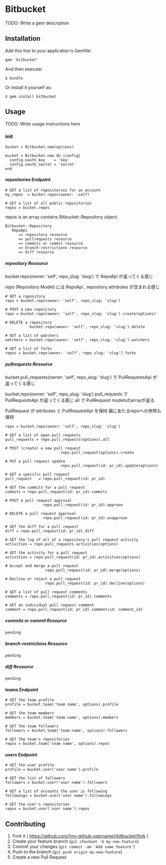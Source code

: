 # Bitbucket

TODO: Write a gem description

## Installation

Add this line to your application's Gemfile:

    gem 'bitbucket'

And then execute:

    $ bundle

Or install it yourself as:

    $ gem install bitbucket

## Usage

TODO: Write usage instructions here

### init

```
bucket = Bitbucket.new(options)
```

```
bucket = Bitbucket.new do |config|
  config.oauth_key    = 'key'
  config.oauth_secret = 'secret'
end
```

#### repositories Endpoint

```
# GET a list of repositories for an account
my_repos  = bucket.repos(owner: :self)

# GET a list of all public repositories
repos = bucket.repos
```

repos is an array contains Bitbucket::Repository object.

```
Bitbucket::Repository
   RepoApi
      => repository resource
      => pullrequests resource
      => commits or commit resource
      => branch-restrictions resource
      => diff resource
```

##### repository Resource

bucket.repo(owner: 'self', repo_slug: 'slug') で RepoApi が返ってくる感じ

repo (Repository Model) には RepoApi , repository attributes が含まれる感じ

```
# GET a repository
repo = bucket.repo(owner: 'self', repo_slug: 'slug')

# POST a new repository
repo = bucket.repo(owner: 'self', repo_slug: 'slug').create(options)

# DELETE a repository
           bucket.repo(owner: 'self', repo_slug: 'slug').delete

# GET a list of watchers
watchers = bucket.repo(owner: 'self', repo_slug: 'slug').watchers

# GET a list of forks
repos = bucket.repo(owner: 'self', repo_slug: 'slug').forks
```

##### pullrequests Resource

bucket.pull_requests(owner: 'self', repo_slug: 'slug') で PullRequestsApi が返ってくる感じ

bucket.repo(owner: 'self', repo_slug: 'slug').pull_requests で PullRequestsApi が返ってくる感じ
  all で PullRequest modelsのarrayが返る

PullRequest が attributes と PullRequestApi を保持
  親にあたるrepoへの参照も保持

```
repo = bucket.repo(owner: 'self', repo_slug: 'slug')

# GET a list of open pull requests
pull_requests = repo.pull_requests(options).all

# POST (create) a new pull request
                         repo.pull_request(options).create

# PUT a pull request update
                         repo.pull_request(id: pr_id).update(options)

# GET a specific pull request
pull_request   = repo.pull_request(id: pr_id)

# GET the commits for a pull request
commits = repo.pull_request(id: pr_id).commits

# POST a pull request approval
                 repo.pull_request(id: pr_id).approve
                 
# DELETE a pull request approval
                 repo.pull_request(id: pr_id).unapprove

# GET the diff for a pull request
diff = repo.pull_request(id: pr_id).diff

# GET the log of all of a repository's pull request activity
activities = repo.pull_requests.activities(options)

# GET the activity for a pull request
activities = repo.pull_request(id: pr_id).activities(options)

# Accept and merge a pull request
                  repo.pull_request(id: pr_id).merge(options)

# Decline or reject a pull request
                  repo.pull_request(id: pr_id).decline(options)

# GET a list of pull request comments
comments = repo.pull_request(id: pr_id).comments

# GET an individual pull request comment
comment = repo.pull_request(id: pr_id).comment(id: comment_id)
```

##### commits or commit Resource

```
pending
```

##### branch-restrictions Resource

```
pending
```

##### diff Resource

```
pending
```

#### teams Endpoint

```
# GET the team profile
profile = bucket.team('team name', options).profile

# GET the team members
members = bucket.team('team name', options).members

# GET the team followers
followers = bucket.team('team name', options).followers

# GET the team's repositories
repos = bucket.team('team name', options).repos
```

#### users Endpoint

```
# GET the user profile
profile = bucket.user('user name').profile

# GET the list of followers
followers = bucket.user('user name').followers

# GET a list of accounts the user is following
followings = bucket.user('user name').followings

# GET the user's repositories
repos = bucket.user('user name').repos
```

## Contributing

1. Fork it ( https://github.com/[my-github-username]/bitbucket/fork )
2. Create your feature branch (`git checkout -b my-new-feature`)
3. Commit your changes (`git commit -am 'Add some feature'`)
4. Push to the branch (`git push origin my-new-feature`)
5. Create a new Pull Request